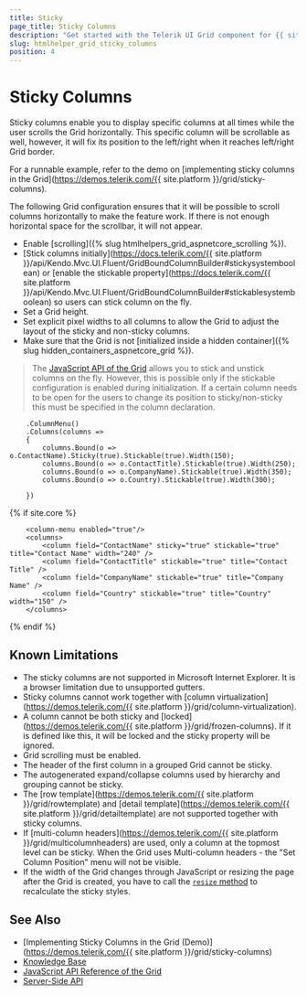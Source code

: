 ```yaml
---
title: Sticky
page_title: Sticky Columns
description: "Get started with the Telerik UI Grid component for {{ site.framework }} (Demo) supporting sticky columns that are scrollable, yet, visible at all times while the user scrolls the Grid horizontally."
slug: htmlhelper_grid_sticky_columns
position: 4
---
```


# Sticky Columns

Sticky columns enable you to display specific columns at all times while the user scrolls the Grid horizontally. This specific column will be scrollable as well, however, it will fix its position to the left/right when it reaches left/right Grid border.

For a runnable example, refer to the demo on [implementing sticky columns in the Grid](https://demos.telerik.com/{{ site.platform }}/grid/sticky-columns).

Тhe following Grid configuration ensures that it will be possible to scroll columns horizontally to make the feature work. If there is not enough horizontal space for the scrollbar, it will not appear.
* Enable [scrolling]({% slug htmlhelpers_grid_aspnetcore_scrolling %}).
* [Stick columns initially](https://docs.telerik.com/{{ site.platform }}/api/Kendo.Mvc.UI.Fluent/GridBoundColumnBuilder#stickysystemboolean) or [enable the stickable property](https://docs.telerik.com/{{ site.platform }}/api/Kendo.Mvc.UI.Fluent/GridBoundColumnBuilder#stickablesystemboolean) so users can stick column on the fly.
* Set a Grid height.
* Set explicit pixel widths to all columns to allow the Grid to adjust the layout of the sticky and non-sticky columns.
* Make sure that the Grid is not [initialized inside a hidden container]({% slug hidden_containers_aspnetcore_grid %}).

> The [JavaScript API of the Grid](https://docs.telerik.com/kendo-ui/api/javascript/ui/grid#methods) allows you to stick and unstick columns on the fly. However, this is possible only if the stickable configuration is enabled during initialization. If a certain column needs to be open for the users to change its position to sticky/non-sticky this must be specified in the column declaration.

```HtmlHelper
    .ColumnMenu()
    .Columns(columns =>
    {
        columns.Bound(o => o.ContactName).Sticky(true).Stickable(true).Width(150);
        columns.Bound(o => o.ContactTitle).Stickable(true).Width(250);
        columns.Bound(o => o.CompanyName).Stickable(true).Width(350);
        columns.Bound(o => o.Country).Stickable(true).Width(300);

    })
```
{% if site.core %}
```TagHelper
    <column-menu enabled="true"/>
    <columns>
        <column field="ContactName" sticky="true" stickable="true" title="Contact Name" width="240" />
        <column field="ContactTitle" stickable="true" title="Contact Title" />
        <column field="CompanyName" stickable="true" title="Company Name" />
        <column field="Country" stickable="true" title="Country" width="150" />
    </columns>
````
{% endif %}

## Known Limitations

* The sticky columns are not supported in Microsoft Internet Explorer. It is a browser limitation due to unsupported gutters.
* Sticky columns cannot work together with [column virtualization](https://demos.telerik.com/{{ site.platform }}/grid/column-virtualization).
* A column cannot be both sticky and [locked](https://demos.telerik.com/{{ site.platform }}/grid/frozen-columns). If it is defined like this, it will be locked and the sticky property will be ignored.
* Grid scrolling must be enabled.
* The header of the first column in a grouped Grid cannot be sticky.
* The autogenerated expand/collapse columns used by hierarchy and grouping cannot be sticky.
* The [row template](https://demos.telerik.com/{{ site.platform }}/grid/rowtemplate) and [detail template](https://demos.telerik.com/{{ site.platform }}/grid/detailtemplate) are not supported together with sticky columns. 
* If [multi-column headers](https://demos.telerik.com/{{ site.platform }}/grid/multicolumnheaders) are used, only a column at the topmost level can be sticky. When the Grid uses Multi-column headers - the "Set Column Position" menu will not be visible.
* If the width of the Grid changes through JavaScript or resizing the page after the Grid is created, you have to call the [`resize` method](https://docs.telerik.com/kendo-ui/api/javascript/kendo/methods/resize) to recalculate the sticky styles.

## See Also

* [Implementing Sticky Columns in the Grid (Demo)](https://demos.telerik.com/{{ site.platform }}/grid/sticky-columns)
* [Knowledge Base](/knowledge-base)
* [JavaScript API Reference of the Grid](/api/javascript/ui/grid)
* [Server-Side API](/api/grid)
